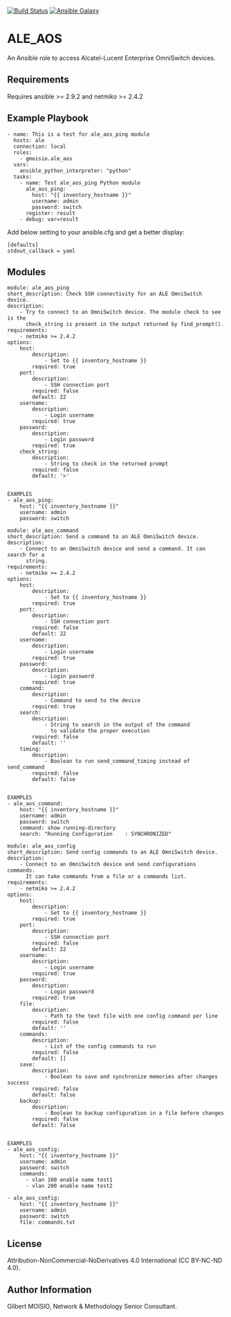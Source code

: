 [![Build Status](https://travis-ci.org/gmoisio/ansible-aos-stdlib.svg?branch=master)](https://travis-ci.org/gmoisio/ansible-aos-stdlib)
[![Ansible Galaxy](https://img.shields.io/badge/ansible--galaxy-ale_aos-blue.svg)](https://galaxy.ansible.com/gmoisio/ale_aos)

ALE_AOS
=======

An Ansible role to access Alcatel-Lucent Enterprise OmniSwitch devices.

Requirements
------------

Requires ansible >= 2.9.2 and netmiko >= 2.4.2

Example Playbook
----------------

~~~~
- name: This is a test for ale_aos_ping module
  hosts: ale
  connection: local
  roles:
    - gmoisio.ale_aos
  vars:
    ansible_python_interpreter: "python"
  tasks:
    - name: Test ale_aos_ping Python module
      ale_aos_ping: 
        host: "{{ inventory_hostname }}"
        username: admin
        password: switch
      register: result
    - debug: var=result 
~~~~

Add below setting to your ansible.cfg and get a better display:

~~~~
[defaults]
stdout_callback = yaml
~~~~

Modules
-------
~~~~
module: ale_aos_ping
short_description: Check SSH connectivity for an ALE OmniSwitch device.
description:
    - Try to connect to an OmniSwitch device. The module check to see is the
      check_string is present in the output returned by find_prompt().
requirements:
    - netmiko >= 2.4.2
options:
    host:
        description:
            - Set to {{ inventory_hostname }}
        required: true
    port:
        description:
            - SSH connection port
        required: false
        default: 22
    username:
        description:
            - Login username
        required: true
    password:
        description:
            - Login password
        required: true
    check_string:
        description:
            - String to check in the returned prompt
        required: false
        default: '>'


EXAMPLES
- ale_aos_ping: 
    host: "{{ inventory_hostname }}"
    username: admin
    password: switch
~~~~

~~~~
module: ale_aos_command
short_description: Send a command to an ALE OmniSwitch device.
description:
    - Connect to an OmniSwitch device and send a command. It can search for a
      string.
requirements:
    - netmiko >= 2.4.2
options:
    host:
        description:
            - Set to {{ inventory_hostname }}
        required: true
    port:
        description:
            - SSH connection port
        required: false
        default: 22
    username:
        description:
            - Login username
        required: true
    password:
        description:
            - Login password
        required: true
    command:
        description:
            - Command to send to the device
        required: true
    search:
        description:
            - String to search in the output of the command
              to validate the proper execution
        required: false
        default: ''
    timing:
        description:
            - Boolean to run send_command_timing instead of send_command
        required: false
        default: false


EXAMPLES
- ale_aos_command: 
    host: "{{ inventory_hostname }}"
    username: admin
    password: switch
    command: show running-directory
    search: "Running Configuration    : SYNCHRONIZED"
~~~~

~~~~
module: ale_aos_config
short_description: Send config commands to an ALE OmniSwitch device.
description:
    - Connect to an OmniSwitch device and send configurations commands.
      It can take commands from a file or a commands list.
requirements:
    - netmiko >= 2.4.2
options:
    host:
        description:
            - Set to {{ inventory_hostname }}
        required: true
    port:
        description:
            - SSH connection port
        required: false
        default: 22
    username:
        description:
            - Login username
        required: true
    password:
        description:
            - Login password
        required: true
    file:
        description:
            - Path to the text file with one config command per line
        required: false
        default: ''
    commands:
        description:
            - List of the config commands to run
        required: false
        default: []
    save:
        description:
            - Boolean to save and synchronize memories after changes success
        required: false
        default: false
    backup:
        description:
            - Boolean to backup configuration in a file before changes
        required: false
        default: false


EXAMPLES
- ale_aos_config: 
    host: "{{ inventory_hostname }}"
    username: admin
    password: switch
    commands:
      - vlan 100 enable name test1
      - vlan 200 enable name test2

- ale_aos_config: 
    host: "{{ inventory_hostname }}"
    username: admin
    password: switch
    file: commands.txt
~~~~

License
-------

Attribution-NonCommercial-NoDerivatives 4.0 International (CC BY-NC-ND 4.0).

Author Information
------------------

Gilbert MOISIO, Network & Methodology Senior Consultant.
